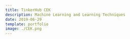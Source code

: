 ```yaml
---
title: TinkerHub CEK
description: Machine Learning and Learning Techniques
date: 2019-06-29
template: portfolio
image: ./CEK.png
---
```

